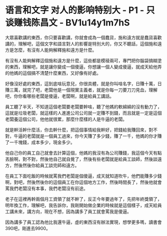 # 语言和文字 对人的影响特别大 - P1 - 只谈赚钱陈昌文 - BV1u14y1m7hS

大眾喜歡講的東西，你只要喜歡講，你就會成為一個蠢貨，施和遠方就是蠢貨喜歡講的，理解吧，這個文字和語言對人的影響是特別大的，你又不聽話，這個施和遠方是怎麼，有沒有人能夠解釋施和遠方是什麼。

有沒有人能夠解釋這個施和遠方是什麼，這些都是模稜兩可，專門把你腦袋搞糊塗的東西，理解吧，就是讓你變成一個傻逼，你想讓一個人變成傻逼，就成天給他弄的他媽的這個搞不清楚什麼東西，又好像有好處。

好像沒好處的東西，這到底啥玩意兒，你很具體，就是你叫啥名字，日賺十萬，日賺三萬，就完了吧，老闆他是一個現實主義者，就是你每一刀要刀刀見血，理解吧，你你看哪些老闆是傻逼，老闆啊，就是給員工講話。

員工聽了半天，不知道這個老闆要老闆要幹啥，聽了他媽的軟綿綿的沒有動力了，這就是垃圾老闆，就這樣的人進進公司公司就一定賺不到錢，而且就是一定是這個老闆養這個公司，他他就很累，那麼什麼樣的人是牛逼的老闆。

就是幹活幹什麼活，你去幹什麼，把這個事情給我幹好，把錢給我賺回來，對不對，牛逼的老闆就是一個員工過來，你今天賺了多少錢，賺了一千，他媽的你才賺了一千塊錢，成本多少，現金多少。

他自己你的員工自己就會去計算這個，他媽的我沒有為公司賺錢，我這個今天有點丟臉啊，對不對，然後他自己就自覺了，然後有些老闆就是給員工談師，然後談遠方，然後然後你給員工談完師和遠方。

在員工下面吃飯的時候就罵我們老闆是個傻逼，成天就知道吹牛，他們能賺多少錢啊，對吧，然後然後你的這個員工在你這個地方工作，然後時間長了，然後他就會罵我們老闆沒有本事，我們老闆沒有前途。

老子在這裡再幹兩個月工資領了就不幹了，反正今年要過年了，先把年終獎領了，明年換工作，理解吧，我告訴你，我剛開始做企業的時候就是這個樣子，成天給員工講未來，講方向，現在不想，因為講多了員工就會罵我是傻逼。

因為講多了員工認為他比我還牛逼，虛的東西沒有辦法實現，想學更多嗎，讀書會390吧，剛進去9900。